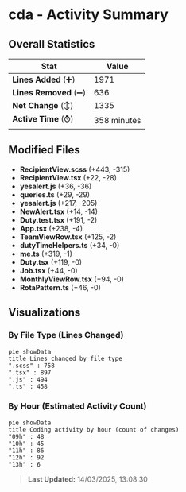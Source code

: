 # cda - Activity Summary 

## Overall Statistics

| Stat                   | Value                                                             |
| ---------------------- | ----------------------------------------------------------------- |
| **Lines Added** (➕)   | 1971                                          |
| **Lines Removed** (➖) | 636                                        |
| **Net Change** (↕)    | 1335                |
| **Active Time** (⌚)   | 358 minutes |


## Modified Files
- **RecipientView.scss** (+443, -315)
- **RecipientView.tsx** (+22, -28)
- **yesalert.js** (+36, -36)
- **queries.ts** (+29, -29)
- **yesalert.js** (+217, -205)
- **NewAlert.tsx** (+14, -14)
- **Duty.test.tsx** (+191, -2)
- **App.tsx** (+238, -4)
- **TeamViewRow.tsx** (+125, -2)
- **dutyTimeHelpers.ts** (+34, -0)
- **me.ts** (+319, -1)
- **Duty.tsx** (+119, -0)
- **Job.tsx** (+44, -0)
- **MonthlyViewRow.tsx** (+94, -0)
- **RotaPattern.ts** (+46, -0)

## Visualizations

### By File Type (Lines Changed)

```mermaid
pie showData
title Lines changed by file type
".scss" : 758
".tsx" : 897
".js" : 494
".ts" : 458
```

### By Hour (Estimated Activity Count)

```mermaid
pie showData
title Coding activity by hour (count of changes)
"09h" : 48
"10h" : 45
"11h" : 86
"12h" : 92
"13h" : 6
```


> **Last Updated:** 14/03/2025, 13:08:30